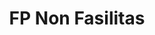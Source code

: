 ---
id: 105
title: FP Non Fasilitas
fitur : lainlain
createdTime : 12/01/2020
modifiedTime : 12/01/2020
topik: DJBC
color: ffd33d
img: bc.jpeg
---